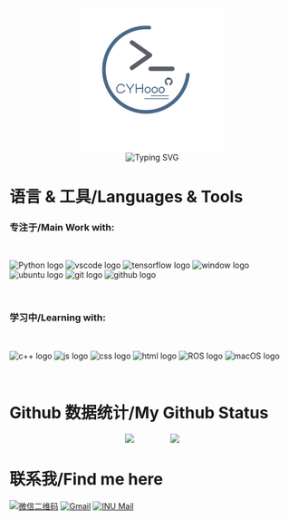 <div align="center">

<img src="https://github.com/CYHooo/CYHooo/blob/main/images/github-logo.svg" width = "256" height = "256" align=center /></br>
<img src="https://readme-typing-svg.demolab.com?font=Yozai&weight=900&size=48&pause=1500&color=5A5F66&center=true&vCenter=true&random=false&width=600&height=100&lines=Hi!+Here+is+CYHooo~" alt="Typing SVG" />
</div>

# 语言 & 工具/Languages & Tools

### 专注于/Main Work with:
</br>
<p align="left">
    <img src="https://img.shields.io/badge/python-384259?logo=python&logoColor=F9F9F9&" alt="Python logo" height=30">
    <img src="https://img.shields.io/badge/vscode-384259?logo=visualstudiocode&logoColor=F9F9F9&" alt="vscode logo" height=30">
    <img src="https://img.shields.io/badge/tensorflow-384259?logo=tensorflow&logoColor=F9F9F9&" alt="tensorflow logo" height=30">
    <img src="https://img.shields.io/badge/windows11-384259?logo=windows10&logoColor=F9F9F9&" alt="window logo" height=30">
    <img src="https://img.shields.io/badge/ubuntu-384259?logo=ubuntu&logoColor=F9F9F9&" alt="ubuntu logo" height=30">
    <img src="https://img.shields.io/badge/git-384259?logo=git&logoColor=F9F9F9&" alt="git logo" height=30">
    <img src="https://img.shields.io/badge/github-384259?logo=github&logoColor=F9F9F9&" alt="github logo" height=30">
</p></br>

### 学习中/Learning with:
</br>
<p align="left">
    <img src="https://img.shields.io/badge/c++-DA7F8F?logo=cplusplus&logoColor=E1E5EA&" alt="c++ logo" height=30">
    <img src="https://img.shields.io/badge/javascript-DA7F8F?logo=javascript&logoColor=E1E5EA&" alt="js logo" height=30">
    <img src="https://img.shields.io/badge/css3-DA7F8F?logo=css3&logoColor=E1E5EA&" alt="css logo" height=30">
    <img src="https://img.shields.io/badge/html5-DA7F8F?logo=html5&logoColor=E1E5EA&" alt="html logo" height=30">
    <img src="https://img.shields.io/badge/ROS-DA7F8F?logo=ros&logoColor=E1E5EA&" alt="ROS logo" height=30">
    <img src="https://img.shields.io/badge/macOS-DA7F8F?logo=apple&logoColor=E1E5EA&" alt="macOS logo" height=30">
</p></br>

# Github 数据统计/My Github Status

<div align="center">

<img width="30%" src="https://github-readme-stats.vercel.app/api/top-langs/?username=CYHooo&layout=compact&hide_progress=false&theme=holi">
&emsp;&emsp;&emsp;&emsp;
<img width="40%" src="https://github-readme-stats.vercel.app/api?username=CYHooo&rank_icon=github&show_icons=true&theme=holi">
</div>

# 联系我/Find me here
<div align="left">

[![微信二维码](https://img.shields.io/badge/Wechat-908235517-07C160?logo=wechat&logoColor=E1E5EA&)](https://github.com/CYHooo/CYHooo/blob/main/images/wechatQR.md)
[![Gmail](https://img.shields.io/badge/cyh960502-%40gmail.com-FF9B50?logo=Gmail&logoColor=E1E5EA)](mailto:cyh960502@gmial.com)
[![INU Mail](https://img.shields.io/badge/cyengho-%40inu.ac.kr-3A8891?logo=Gmail&logoColor=E1E5EA&)](mailto:cyengho@inu.ac.kr)

